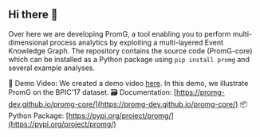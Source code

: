 ## Hi there 👋

Over here we are developing PromG, a tool enabling you to perform multi-dimensional process analytics by exploiting a multi-layered Event Knowledge Graph.
The repository contains the source code (PromG-core) which can be installed as a Python package using `pip install promg` and several example analyses.

🎥 Demo Video: We created a demo video [here](https://www.youtube.com/watch?v=EKXFqHtW3Xw&t=6s). In this demo, we illustrate PromG on the BPIC'17 dataset.
🗃️ Documentation: [https://promg-dev.github.io/promg-core/](https://promg-dev.github.io/promg-core/)
📦 Python Package: [https://pypi.org/project/promg/](https://pypi.org/project/promg/)

<!--

**Here are some ideas to get you started:**

🙋‍♀️ A short introduction - what is your organization all about?
🌈 Contribution guidelines - how can the community get involved?
👩‍💻 Useful resources - where can the community find your docs? Is there anything else the community should know?
🍿 Fun facts - what does your team eat for breakfast?
🧙 Remember, you can do mighty things with the power of [Markdown](https://docs.github.com/github/writing-on-github/getting-started-with-writing-and-formatting-on-github/basic-writing-and-formatting-syntax)
-->
